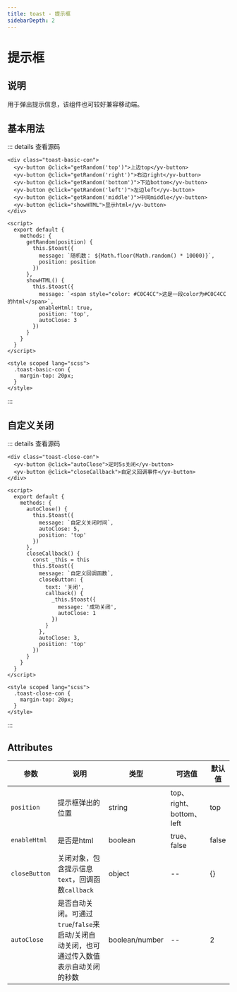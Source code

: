```yaml
---
title: toast - 提示框
sidebarDepth: 2
---
```


# 提示框

## 说明
用于弹出提示信息，该组件也可较好兼容移动端。

## 基本用法

<ClientOnly><toast-basic></toast-basic></ClientOnly>

::: details 查看源码
```vue
<div class="toast-basic-con">
  <yv-button @click="getRandom('top')">上边top</yv-button>
  <yv-button @click="getRandom('right')">右边right</yv-button>
  <yv-button @click="getRandom('bottom')">下边bottom</yv-button>
  <yv-button @click="getRandom('left')">左边left</yv-button>
  <yv-button @click="getRandom('middle')">中间middle</yv-button>
  <yv-button @click="showHTML">显示html</yv-button>
</div>

<script>
  export default {
    methods: {
      getRandom(position) {
        this.$toast({
          message: `随机数： ${Math.floor(Math.random() * 10000)}`,
          position: position
        })
      },
      showHTML() {
        this.$toast({
          message: `<span style="color: #C0C4CC">这是一段color为#C0C4CC的html</span>`,
          enableHtml: true,
          position: 'top',
          autoClose: 3
        })
      }
    }
  }
</script>

<style scoped lang="scss">
  .toast-basic-con {
    margin-top: 20px;
  }
</style>
```
:::

## 自定义关闭

<ClientOnly><toast-close></toast-close></ClientOnly>

::: details 查看源码
```vue
<div class="toast-close-con">
  <yv-button @click="autoClose">定时5s关闭</yv-button>
  <yv-button @click="closeCallback">自定义回调事件</yv-button>
</div>

<script>
  export default {
    methods: {
      autoClose() {
        this.$toast({
          message: `自定义关闭时间`,
          autoClose: 5,
          position: 'top'
        })
      },
      closeCallback() {
        const _this = this
        this.$toast({
          message: `自定义回调函数`,
          closeButton: {
            text: '关闭',
            callback() {
              _this.$toast({
                message: '成功关闭',
                autoClose: 1
              })
            }
          },
          autoClose: 3,
          position: 'top'
        })
      }
    }
  }
</script>

<style scoped lang="scss">
  .toast-close-con {
    margin-top: 20px;
  }
</style>
```
:::

## Attributes

| 参数        | 说明 | 类型 | 可选值 | 默认值  |
|------------|-----|-----|-------|--------|
| `position` | 提示框弹出的位置 | string | top、right、bottom、left | top |
| `enableHtml` | 是否是html | boolean | true、false | false |
| `closeButton` | 关闭对象，包含提示信息`text`，回调函数`callback` | object | -- | {} |
| `autoClose` | 是否自动关闭。可通过`true`/`false`来启动/关闭自动关闭，也可通过传入数值表示自动关闭的秒数 | boolean/number | -- | 2 |
